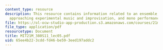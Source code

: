 ```yaml
---
content_type: resource
description: This resource contains information related to an ensemble, not an orchestra,
  approaching experimental music and improvisation, and mono performance b (mgsynthnoisefilter).
file: https://ol-ocw-studio-app-production.s3.amazonaws.com/courses/21m-380-music-and-technology-live-electronics-performance-practices-spring-2011/65ee4b223cddfd46be593eed197addc2_MIT21M_380S11_lec05.pdf
file_type: application/pdf
resourcetype: Document
title: MIT21M_380S11_lec05.pdf
uid: 65ee4b22-3cdd-fd46-be59-3eed197addc2
---
```

